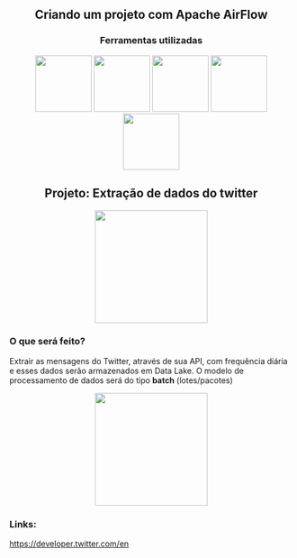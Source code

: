 <h2 align="center"> Criando um projeto com Apache AirFlow</h2>

<h3 align="center"> Ferramentas utilizadas </h3>
<p align="center">
  <img width="100" height="100" src= "https://user-images.githubusercontent.com/53180510/152835640-0fe3fd1e-7556-4e07-a533-5ad88c6d1130.png">
  <img width="100" height="100" src= "https://user-images.githubusercontent.com/53180510/152822714-ffb0bef7-daea-4a7b-99ab-5602ac8bfc5b.png">
  <img width="100" height="100" src= "https://user-images.githubusercontent.com/53180510/152836259-89d9d397-66c0-4294-a832-cf02a0fe93a3.png">
  <img width="100" height="100" src= "https://user-images.githubusercontent.com/53180510/152847358-0dbb9f41-dfe7-4d4a-a0c6-d86b47314038.png">
  <img width="100" height="100" src= "https://user-images.githubusercontent.com/53180510/152851087-cc7ce9e0-67f6-400d-bc02-eecaf082978f.jpg">


</p>


<h2 align = "center"> Projeto: Extração de dados do twitter</h2>
<p align="center">
  <img width="200" height="200" src= "https://user-images.githubusercontent.com/53180510/152847769-34663fe9-5a00-40ce-a3a8-16673c3d9d02.jpg">
</p>

### O que será feito?

Extrair as mensagens do Twitter, através de sua API, com frequência diária e esses dados serão armazenados em Data Lake. O modelo de processamento de dados será do tipo **batch** (lotes/pacotes) 
<p align="center">
  <img width="200" height="200" src= "https://user-images.githubusercontent.com/53180510/152836887-f8a7eda6-dcaf-490d-af7b-0749025c69c2.jpg">
</p>

### Links:
https://developer.twitter.com/en
